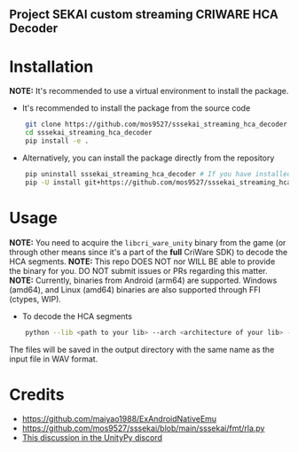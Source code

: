 Project SEKAI custom streaming CRIWARE HCA Decoder
---
# Installation
**NOTE:** It's recommended to use a virtual environment to install the package.
- It's recommended to install the package from the source code
```bash
    git clone https://github.com/mos9527/sssekai_streaming_hca_decoder
    cd sssekai_streaming_hca_decoder
    pip install -e .
```
- Alternatively, you can install the package directly from the repository
```bash
    pip uninstall sssekai_streaming_hca_decoder # If you have installed the package before and have issues
    pip -U install git+https://github.com/mos9527/sssekai_streaming_hca_decoder
```
# Usage
**NOTE:** You need to acquire the `libcri_ware_unity` binary from the game (or through other means since it's a part of the **full** CriWare SDK) to decode the HCA segments.
**NOTE:** This repo DOES NOT nor WILL BE able to provide the binary for you. DO NOT submit issues or PRs regarding this matter.
**NOTE:** Currently, binaries from Android (arm64) are supported. Windows (amd64), and Linux (amd64) binaries are also supported through FFI (ctypes, WIP).

- To decode the HCA segments
```bash
    python --lib <path to your lib> --arch <architecture of your lib> -m sssekai_streaming_hca_decoder <input file or directory> <output directory>
```
The files will be saved in the output directory with the same name as the input file in WAV format.

# Credits
- https://github.com/maiyao1988/ExAndroidNativeEmu
- https://github.com/mos9527/sssekai/blob/main/sssekai/fmt/rla.py
- [This discussion in the UnityPy discord](https://discord.com/channels/603359898507673630/1275510423772463125)
